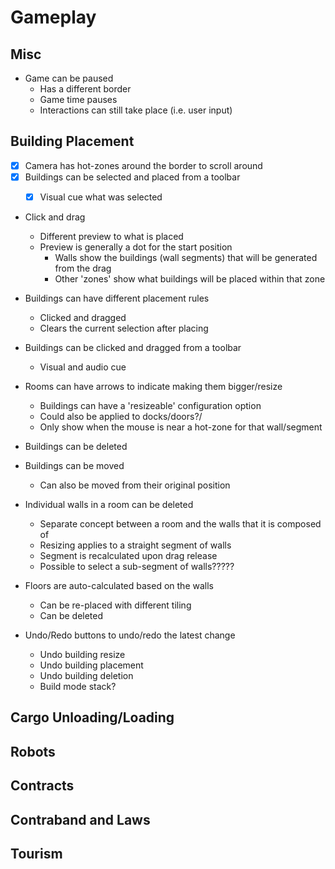 Gameplay
=========

## Misc

- Game can be paused
  - Has a different border
  - Game time pauses
  - Interactions can still take place (i.e. user input)

## Building Placement

- [X] Camera has hot-zones around the border to scroll around
- [X] Buildings can be selected and placed from a toolbar
  - [X] Visual cue what was selected


- Click and drag
  - Different preview to what is placed
  - Preview is generally a dot for the start position
    - Walls show the buildings (wall segments) that will be generated from the drag
    - Other 'zones' show what buildings will be placed within that zone

- Buildings can have different placement rules
  - Clicked and dragged
  - Clears the current selection after placing

- Buildings can be clicked and dragged from a toolbar
  - Visual and audio cue
- Rooms can have arrows to indicate making them bigger/resize
  - Buildings can have a 'resizeable' configuration option
  - Could also be applied to docks/doors?/
  - Only show when the mouse is near a hot-zone for that wall/segment
- Buildings can be deleted
- Buildings can be moved
  - Can also be moved from their original position
- Individual walls in a room can be deleted
  - Separate concept between a room and the walls that it is composed of
  - Resizing applies to a straight segment of walls
  - Segment is recalculated upon drag release
  - Possible to select a sub-segment of walls?????
- Floors are auto-calculated based on the walls
  - Can be re-placed with different tiling
  - Can be deleted
- Undo/Redo buttons to undo/redo the latest change
  - Undo building resize
  - Undo building placement
  - Undo building deletion
  - Build mode stack?

## Cargo Unloading/Loading

## Robots

## Contracts


## Contraband and Laws


## Tourism
